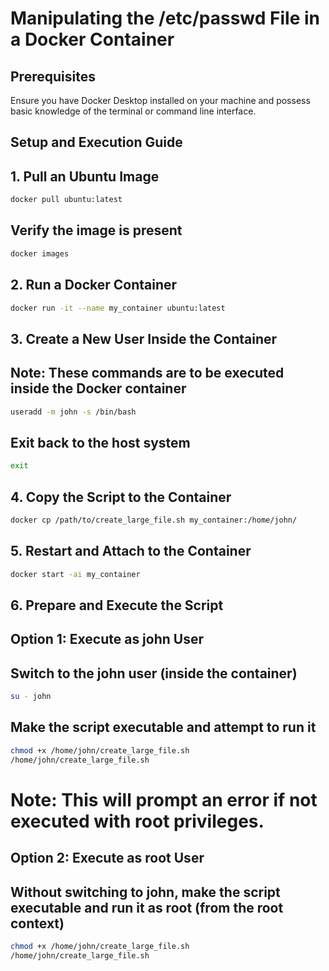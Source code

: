 # Manipulating the /etc/passwd File in a Docker Container

## Prerequisites

Ensure you have Docker Desktop installed on your machine and possess basic knowledge of the terminal or command line interface.

## Setup and Execution Guide

## 1. Pull an Ubuntu Image

```bash
docker pull ubuntu:latest
```

## Verify the image is present

```bash
docker images
```

## 2. Run a Docker Container

```bash
docker run -it --name my_container ubuntu:latest
```

## 3. Create a New User Inside the Container

## Note: These commands are to be executed inside the Docker container

```bash
useradd -m john -s /bin/bash
```

## Exit back to the host system

```bash
exit
```

## 4. Copy the Script to the Container

```bash
docker cp /path/to/create_large_file.sh my_container:/home/john/
```

## 5. Restart and Attach to the Container

```bash
docker start -ai my_container
```

## 6. Prepare and Execute the Script

## Option 1: Execute as john User

## Switch to the john user (inside the container)

```bash
su - john
```

## Make the script executable and attempt to run it

```bash
chmod +x /home/john/create_large_file.sh
/home/john/create_large_file.sh
```

# Note: This will prompt an error if not executed with root privileges.

## Option 2: Execute as root User

## Without switching to john, make the script executable and run it as root (from the root context)

```bash
chmod +x /home/john/create_large_file.sh
/home/john/create_large_file.sh
```
